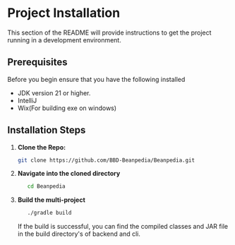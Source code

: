 # Project Installation

This section of the README will provide instructions to get the project running in a development environment.

## Prerequisites

Before you begin ensure that you have the following installed

- JDK version 21 or higher.
- IntelliJ
- Wix(For building exe on windows)

## Installation Steps

1. **Clone the Repo:**

    ```bash
    git clone https://github.com/BBD-Beanpedia/Beanpedia.git
    ```

2. **Navigate into the cloned directory**
   ```bash
      cd Beanpedia
   ```

3. **Build the multi-project**
   ```bash 
      ./gradle build
   ```
   If the build is successful, you can find the compiled classes and JAR file in the build directory's of backend and cli.